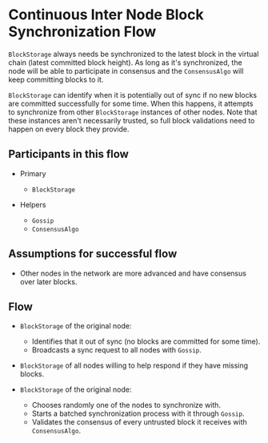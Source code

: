 # Continuous Inter Node Block Synchronization Flow

`BlockStorage` always needs be synchronized to the latest block in the virtual chain (latest committed block height). As long as it's synchronized, the node will be able to participate in consensus and the `ConsensusAlgo` will keep committing blocks to it.

`BlockStorage` can identify when it is potentially out of sync if no new blocks are committed successfully for some time. When this happens, it attempts to synchronize from other `BlockStorage` instances of other nodes. Note that these instances aren't necessarily trusted, so full block validations need to happen on every block they provide.

## Participants in this flow

* Primary
  * `BlockStorage`

* Helpers
  * `Gossip`
  * `ConsensusAlgo`

## Assumptions for successful flow

* Other nodes in the network are more advanced and have consensus over later blocks.

## Flow

* `BlockStorage` of the original node:
  * Identifies that it out of sync (no blocks are committed for some time).
  * Broadcasts a sync request to all nodes with `Gossip`.

* `BlockStorage` of all nodes willing to help respond if they have missing blocks.

* `BlockStorage` of the original node:
  * Chooses randomly one of the nodes to synchronize with.
  * Starts a batched synchronization process with it through `Gossip`.
  * Validates the consensus of every untrusted block it receives with `ConsensusAlgo`.
